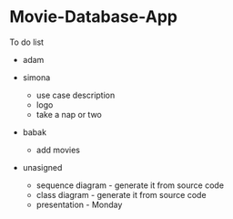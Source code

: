 # Movie-Database-App
To do list
-   adam

-   simona
    -   use case description
    -   logo
    -   take a nap or two

-   babak
    -   add movies

-   unasigned
    -   sequence diagram - generate it from source code
    -   class diagram - generate it from source code
    -   presentation - Monday

